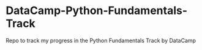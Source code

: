 # DataCamp-Python-Fundamentals-Track
Repo to track my progress in the Python Fundamentals Track by DataCamp
